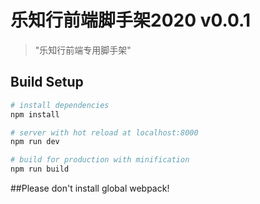 # 乐知行前端脚手架2020 v0.0.1

> \"乐知行前端专用脚手架\"

## Build Setup

``` bash
# install dependencies
npm install

# server with hot reload at localhost:8000
npm run dev

# build for production with minification
npm run build


```

##Please don't install global webpack!

